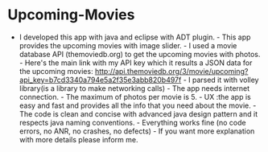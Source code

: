 # Upcoming-Movies
- I developed this app with java and eclipse with ADT plugin.  - This app provides the upcoming movies with image slider.  - I used a movie database API (themoviedb.org) to get the upcoming movies with photos. - Here's the main link with my API key which it results a JSON data for the upcoming movies:  http://api.themoviedb.org/3/movie/upcoming?api_key=b7cd3340a794e5a2f35e3abb820b497f  - I parsed it with volley library(is a library to make networking calls)  - The app needs internet connection. - The maximum of photos per movie is 5. - UX :the app is easy and fast and provides all the info that you need about the movie. - The code is clean and concise with advanced java design pattern and it respects java naming conventions. - Everything works fine (no code errors, no ANR, no crashes, no defects) - If you want more explanation with more details please inform me.
